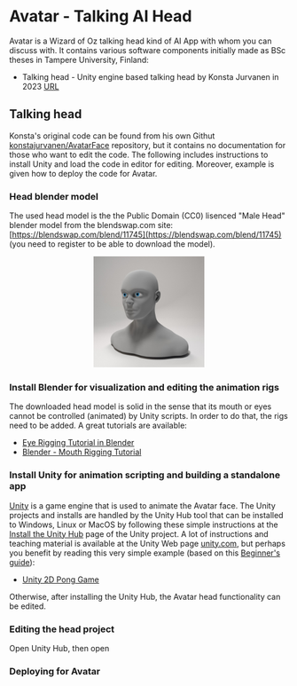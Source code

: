 # Avatar - Talking AI Head
Avatar is a Wizard of Oz talking head kind of AI App with whom you can discuss with. It contains various software components initially made as BSc theses in Tampere University, Finland:

 * Talking head - Unity engine based talking head by Konsta Jurvanen in 2023 [URL](https://urn.fi/URN:NBN:fi:tuni-202211068199)

## Talking head
Konsta's original code can be found from his own Githut [konstajurvanen/AvatarFace](https://github.com/konstajurvanen/AvatarFace) repository, but it contains no documentation for those who want to edit the code. The following includes instructions to install Unity and load the code in editor for editing. Moreover, example is given how to deploy the code for Avatar.

### Head blender model
The used head model is the the Public Domain (CC0) lisenced "Male Head" blender model from the blendswap.com site: [https://blendswap.com/blend/11745](https://blendswap.com/blend/11745) (you need to register to be able to download the model).

<p align="center">
    <img height="200" src="resources/male_head_11745.jpg">
</p>

### Install Blender for visualization and editing the animation rigs
The downloaded head model is solid in the sense that its mouth or eyes cannot be controlled (animated) by Unity scripts. In order to do that, the rigs need to be added. A great tutorials are available:

 * [Eye Rigging Tutorial in Blender](https://www.youtube.com/watch?v=pzfKz8NX1rQ)
 * [Blender - Mouth Rigging Tutorial](https://www.youtube.com/watch?v=Map_ro-xUwg)

### Install Unity for animation scripting and building a standalone app
[Unity](https://en.wikipedia.org/wiki/Unity_(game_engine)) is a game engine that is used to animate the Avatar face. The Unity projects and installs are handled by the Unity Hub tool that can be installed to Windows, Linux or MacOS by following these simple instructions at the [Install the Unity Hub](https://docs.unity3d.com/hub/manual/InstallHub.html) page of the Unity project. A lot of instructions and teaching material is available at the Unity Web page
[unity.com](https://unity.com/), but perhaps you benefit by reading this very simple example (based on this [Beginner's guide](https://forum.unity.com/threads/linux-beginners-guide-for-developers.978321/)):

 * [Unity 2D Pong Game](https://noobtuts.com/unity/2d-pong-game)

Otherwise, after installing the Unity Hub, the Avatar head functionality can be edited.

### Editing the head project

Open Unity Hub, then open 

### Deploying for Avatar
